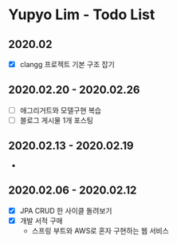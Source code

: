 # Yupyo Lim - Todo List
## 2020.02
 - [x] clangg 프로젝트 기본 구조 잡기

## 2020.02.20 - 2020.02.26
 - [ ] 애그리거트와 모델구현 복습
 - [ ] 블로그 게시물 1개 포스팅
## 2020.02.13 - 2020.02.19
 - 
## 2020.02.06 - 2020.02.12
 - [x] JPA CRUD 한 사이클 돌려보기
 - [x] 개발 서적 구매
   - 스프링 부트와 AWS로 혼자 구현하는 웹 서비스
